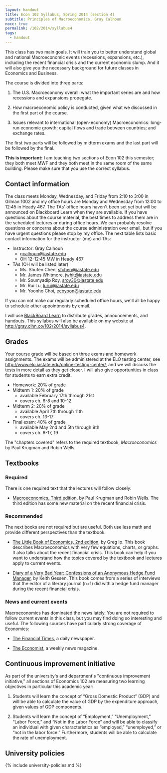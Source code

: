 ```yaml
---
layout: handout
title: Econ 102 Syllabus, Spring 2014 (section 4)
subtitle: Principles of Macroeconomics, Gray Calhoun
nocc: true
permalink: /102/2014/syllabus4
tags: 
  - handout
---
```


This class has two main goals. It will train you to better understand
global and national Macroeconomic events (recessions, expansions,
etc.), including the recent financial crisis and the current economic
slump.  And it will also give you the necessary background for future
classes in Economics and Business.

The course is divided into three parts:

1. The U.S. Macroeconomy overall: what the important series are and
   how recessions and expansions propegate.

2. How macroeconomic policy is conducted, given what we discussed in
   the first part of the course.

3. Issues relevant to international (open-economy) Macroeconomics:
   long-run economic growth; capital flows and trade between countries;
   and exchange rates.

The first two parts will be followed by midterm exams and the last
part will be followed by the final.

**This is important:** I am teaching two sections of Econ 102 this
semester; they both meet MWF and they both meet in the same room of
the same building. Please make sure that you use the correct syllabus.

Contact information 
-------------------

The class meets Monday, Wednesday, and Friday from 2:10 to 3:00 in
Gilman 1002 and my office hours are Monday and Wednesday from 12:00 to
12:45 in Heady 467.  The TAs' office hours haven't been set yet but
will be announced on Blackboard Learn when they are available.  If you
have questions about the course material, the best times to address
them are in the scheduled lectures or during office hours. We can
probably resolve questions or concerns about the course administration
over email, but if you have urgent questions please stop by my office.
The next table lists basic contact information for the instructor (me)
and TAs:

* Instructor: Gray Calhoun
  * <gcalhoun@iastate.edu>
  * OH 12-12:45 MW in Heady 467
* TAs (OH will be listed later)
  * Ms. Shufen Chen, <sfchen@iastate.edu>
  * Mr. James Whitmore, <jwhit@iastate.edu>
  * Mr. Soumyadip Roy, <sroy30@iastate.edu>
  * Mr. Rui Lu, <lurui@iastate.edu>
  * Mr. Yoonho Choi, <ecoyoon@iastate.edu>

If you can not make our regularly scheduled office hours, we'll all be
happy to schedule other appointments by email.

I will use [BlackBoard Learn](https://bb.its.iastate.edu) to
distribute grades, announcements, and handouts.  This syllabus will
also be available on my website at
<http://gray.clhn.co/102/2014/syllabus4>.

Grades
------

Your course grade will be based on three exams and homework
assignments. The exams will be administered at the ELO testing center,
see <http://www.elo.iastate.edu/online-testing-center/>, and we will
discuss the tests in more detail as they get closer. I will also give
opportunities in class for students to earn extra credit.

* Homework: 20% of grade
* Midterm 1: 20% of grade
  - available February 17th through 21st
  - covers ch. 6-8 and 10-12
* Midterm 2: 20% of grade
  - available April 7th through 11th
  - covers ch. 13-17
* Final exam: 40% of grade
  - available May 2nd and 5th through 9th
  - covers ch. 6-17, 19

The "chapters covered" refers to the required textbook,
*Macroeconomics* by Paul Krugman and Robin Wells.

Textbooks
---------

### Required
There is one required text that the lectures will follow closely:

* [Macroeconomics, Third
  edition](http://bcs.worthpublishers.com/krugmanwellsmacro3), by Paul
  Krugman and Robin Wells.  The third edition has some new material on
  the recent financial crisis.

### Recommended
The next books are not required but are useful.  Both use less math
and provide different perspectives than the textbook.

* [The Little Book of Economics, 2nd edition](http://gregip.wordpress.com/),
  by Greg Ip. This book describes Macroeconomics with very few
  equations, charts, or graphs.  It also talks about the recent
  financial crisis. This book can help if you want to understand how
  the topics covered by the textbook and lectures apply to current
  events.

* [Diary of a Very Bad Year: Confessions of an Anonymous Hedge Fund
  Manager](http://shop.nplusonemag.com/products/diary-of-a-very-bad-year-confessions-of-an-anonymous-hedge-fund-manager),
  by Keith Gessen.  This book comes from a series of interviews that
  the editor of a literary journal (n+1) did with a hedge fund manager
  during the recent financial crisis.

### News and current events
Macroeconomics has dominated the news lately.  You are not required to
follow current events in this class, but you may find doing so
interesting and useful.  The following sources have particularly
strong coverage of Economics:

* [The Financial Times](http://www.ft.com), a daily newspaper.

* [The Economist](http://www.economist.com), a weekly news magazine.

Continuous improvement initiative
---------------------------------

As part of the university's and department's "continuous improvement
initiative," all sections of Economics 102 are measuring two learning
objectives in particular this academic year:

1. Students will learn the concept of “Gross Domestic Product” (GDP)
   and will be able to calculate the value of GDP by the expenditure
   approach, given values of GDP components.

2. Students will learn the concept of “Employment,” “Unemployment,”
   “Labor Force,” and “Not in the Labor Force” and will be able to
   classify an individual with given characteristics as “employed,”
   “unemployed,” or “not in the labor force.”  Furthermore, students
   will be able to calculate the rate of unemployment.

University policies
-------------------

{% include university-policies.md %}
